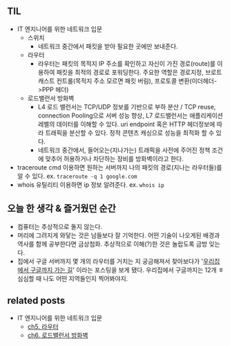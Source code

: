 ## TIL
- IT 엔지니어를 위한 네트워크 입문
    - 스위치
        - 네트워크 중간에서 패킷을 받아 필요한 곳에만 보내준다. 
    - 라우터
        - 라우터는 패킷의 목적지 IP 주소를 확인하고 자신이 가진 경로(route)를 이용하여 패킷을 최적의 경로로 포워딩한다. 주요한 역할은 경로지정, 브로트캐스트 컨트롤(목적지 주소 모르면 패킷 버림), 프로토콜 변환(이더헤더->PPP 헤더)
    - 로드밸런서 방화벽
        - L4 로드 밸런서는 TCP/UDP 정보를 기반으로 부하 분산 / TCP reuse, connection Pooling으로 서버 성능 향상, L7 로드밸런서는 애플리케이션 레벨의 데이터를 이해할 수 있다. uri endpoint 혹은 HTTP 헤더정보에 따라 트래픽을 분산할 수 있다. 정적 콘텐츠 캐싱으로 성능을 최적화 할 수 있다. 
        - 네트워크 중간에서, 들어오는(지나가는) 트래픽을 사전에 주어진 정책 조건에 맞추어 허용하거나 차단하는 장비를 방화벽이라고 한다.
- traceroute cmd 이용하면 원하는 서버까지 나의 패킷의 경로(지나는 라우터들)를 알 수 있다. ex. `traceroute -q 1 google.com`
- whois 유틸리티 이용하면 ip 정보 알려준다. ex. `whois ip`

## 오늘 한 생각 & 즐거웠던 순간
- 컴퓨터는 추상적으로 돌지 않는다. 
- 머리에 그려지게 와닿는 것은 남들보다 잘 기억한다. 어떤 기술이 나오게된 배경과 역사를 함께 공부한다면 금상첨화. 추상적으로 이해(?)한 것은 놀랍도록 금방 잊는다.
- 집에서 구글 서버까지 몇 개의 라우터를 거치는 지 궁금해져서 찾아보다가 '[우리집에서 구글까지 가는 길](https://evan-moon.github.io/2019/06/22/my-home-to-google/)' 이라는 포스팅을 보게 됐다. 우리집에서 구글까지는 12개 ㅎ 심심할 때 나도 어떤 지역들인지 찍어봐야지. 

## related posts
- IT 엔지니어를 위한 네트워크 입문
    - [ch5. 라우터](https://github.com/aohus/TIL/blob/main/network/IT_%EC%97%94%EC%A7%80%EB%8B%88%EC%96%B4%EB%A5%BC_%EC%9C%84%ED%95%9C_%EB%84%A4%ED%8A%B8%EC%9B%8C%ED%81%AC_%EC%9E%85%EB%AC%B8/ch5.%EB%9D%BC%EC%9A%B0%ED%84%B0.md)
    - [ch6. 로드밸런서 방화벽](https://github.com/aohus/TIL/blob/main/network/IT_%EC%97%94%EC%A7%80%EB%8B%88%EC%96%B4%EB%A5%BC_%EC%9C%84%ED%95%9C_%EB%84%A4%ED%8A%B8%EC%9B%8C%ED%81%AC_%EC%9E%85%EB%AC%B8/ch6.%EB%A1%9C%EB%93%9C%EB%B0%B8%EB%9F%B0%EC%84%9C_%EB%B0%A9%ED%99%94%EB%B2%BD.md)